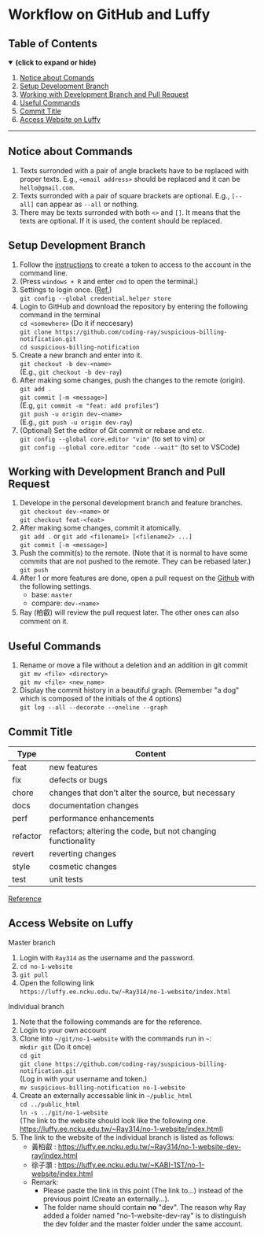 # Workflow on GitHub and Luffy
## Table of Contents
<details open>
<summary><b>(click to expand or hide)</b></summary>
<!-- MarkdownTOC -->

1. [Notice about Comands](#notice)
1. [Setup Development Branch](#setup)
1. [Working with Development Branch and Pull Request](#dev-and-PR)
1. [Useful Commands](#commands)
1. [Commit Title](#commit)
1. [Access Website on Luffy](#luffy)

<!-- /MarkdownTOC -->
</details>

---

<a id="notice"></a>

## Notice about Commands
1. Texts surronded with a pair of angle brackets have to be replaced with proper texts. E.g., `<email address>` should be replaced and it can be `hello@gmail.com`.
1. Texts surronded with a pair of square brackets are optional. E.g., `[--all]` can  appear as `--all` or nothing.
1. There may be texts surronded with both `<>` and `[]`. It means that the texts are optional. If it is used, the content should be replaced.

<a id="setup"></a>

## Setup Development Branch
1. Follow the [instructions](https://docs.github.com/en/authentication/keeping-your-account-and-data-secure/creating-a-personal-access-token) to create a token to access to the account in the command line.
1. (Press `windows + R` and enter `cmd` to open the terminal.)
1. Settings to login once. ([Ref.](https://stackoverflow.com/a/17979600))  
    `git config --global credential.helper store`
1. Login to GitHub and download the repository by entering the following command in the terminal  
    `cd <somewhere>` (Do it if neccesary)  
    `git clone https://github.com/coding-ray/suspicious-billing-notification.git`  
    `cd suspicious-billing-notification`
1. Create a new branch and enter into it.  
    `git checkout -b dev-<name>`  
    (E.g., `git checkout -b dev-ray`)
1. After making some changes, push the changes to the remote (origin).
    `git add .`  
    `git commit [-m <message>]`  
    (E.g, `git commit -m "feat: add profiles"`)  
    `git push -u origin dev-<name>`  
    (E.g., `git push -u origin dev-ray`)
1. (Optional) Set the editor of Git commit or rebase and etc.  
    `git config --global core.editor "vim"` (to set to vim) or  
    `git config --global core.editor "code --wait"` (to set to VSCode)

<a id="dev-and-PR"></a>

## Working with Development Branch and Pull Request
1. Develope in the personal development branch and feature branches.  
    `git checkout dev-<name>` or  
    `git checkout feat-<feat>`
1. After making some changes, commit it atomically.  
    `git add .` or `git add <filename1> [<filename2> ...]`  
    `git commit [-m <message>]`
1. Push the commit(s) to the remote. (Note that it is normal to have some commits that are not pushed to the remote. They can be rebased later.)  
    `git push`
1. After 1 or more features are done, open a pull request on the [Github](https://github.com/coding-ray/suspicious-billing-notification/pulls) with the following settings.
    * base: `master`
    * compare: `dev-<name>`
1. Ray (柏叡) will review the pull request later. The other ones can also comment on it.

<a id="commands"></a>

## Useful Commands
1. Rename or move a file without a deletion and an addition in git commit  
    `git mv <file> <directory>`  
    `git mv <file> <new_name>`
1. Display the commit history in a beautiful graph. (Remember "a dog" which is composed of the initials of the 4 options)  
    `git log --all --decorate --oneline --graph`

<a id="commit"></a>

## Commit Title
|Type|Content|
|-----|---------------|
|feat|new features|
|fix|defects or bugs|
|chore|changes that don’t alter the source, but necessary|
|docs|documentation changes|
|perf|performance enhancements|
|refactor|refactors; altering the code, but not changing functionality|
|revert|reverting changes|
|style|cosmetic changes|
|test|unit tests|
  
[Reference](https://dev.to/sublimegeek/clean-conventional-commits-40l8)

<a id="luffy"></a>

## Access Website on Luffy
Master branch
1. Login with `Ray314` as the username and the password.
1. `cd no-1-website`
1. `git pull`
1. Open the following link  
    `https://luffy.ee.ncku.edu.tw/~Ray314/no-1-website/index.html`

Individual branch
1. Note that the following commands are for the reference.
1. Login to your own account
1. Clone into `~/git/no-1-website` with the commands run in `~`:  
    `mkdir git` (Do it once)  
    `cd git`  
    `git clone https://github.com/coding-ray/suspicious-billing-notification.git`  
    (Log in with your username and token.)  
    `mv suspicious-billing-notification no-1-website`
1. Create an externally accessable link in `~/public_html`  
    `cd ../public_html`  
    `ln -s ../git/no-1-website`  
    (The link to the website should look like the following one.  
    https://luffy.ee.ncku.edu.tw/~Ray314/no-1-website/index.html)
1. The link to the website of the individual branch is listed as follows:
    * 黃柏叡 : https://luffy.ee.ncku.edu.tw/~Ray314/no-1-website-dev-ray/index.html
    * 徐子灝 : https://luffy.ee.ncku.edu.tw/~KABI-1ST/no-1-website/index.html
    * Remark: 
        * Please paste the link in this point (The link to...) instead of the previous point (Create an externally...).
        * The folder name should contain **no** "dev". The reason why Ray added a folder named "no-1-website-dev-ray" is to distinguish the dev folder and the master folder under the same account.
